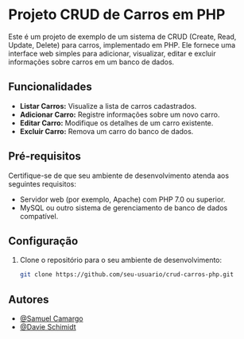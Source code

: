 # Projeto CRUD de Carros em PHP

Este é um projeto de exemplo de um sistema de CRUD (Create, Read, Update, Delete) para carros, implementado em PHP. Ele fornece uma interface web simples para adicionar, visualizar, editar e excluir informações sobre carros em um banco de dados.

## Funcionalidades

- **Listar Carros:** Visualize a lista de carros cadastrados.
- **Adicionar Carro:** Registre informações sobre um novo carro.
- **Editar Carro:** Modifique os detalhes de um carro existente.
- **Excluir Carro:** Remova um carro do banco de dados.

## Pré-requisitos

Certifique-se de que seu ambiente de desenvolvimento atenda aos seguintes requisitos:

- Servidor web (por exemplo, Apache) com PHP 7.0 ou superior.
- MySQL ou outro sistema de gerenciamento de banco de dados compatível.

## Configuração

1. Clone o repositório para o seu ambiente de desenvolvimento:

   ```bash
   git clone https://github.com/seu-usuario/crud-carros-php.git

## Autores

- [@Samuel Camargo](https://github.com/SamukaCode)
- [@Davie Schimidt](https://github.com/daviesf)
